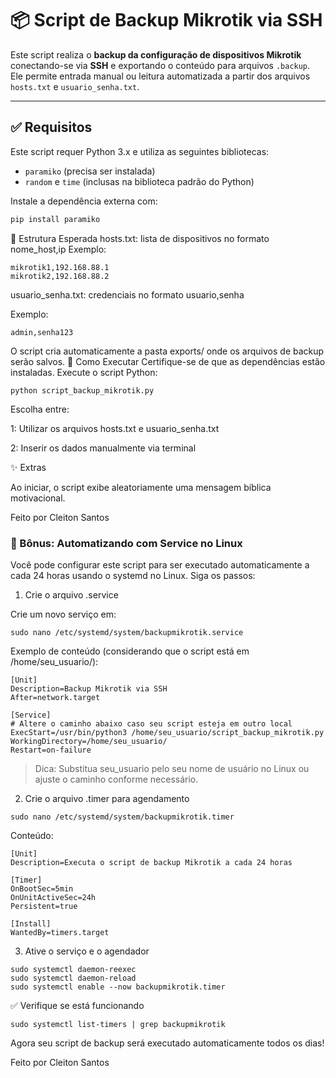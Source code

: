 # 📦 Script de Backup Mikrotik via SSH

Este script realiza o **backup da configuração de dispositivos Mikrotik** conectando-se via **SSH** e exportando o conteúdo para arquivos `.backup`.  
Ele permite entrada manual ou leitura automatizada a partir dos arquivos `hosts.txt` e `usuario_senha.txt`.

---

## ✅ Requisitos

Este script requer Python 3.x e utiliza as seguintes bibliotecas:

- `paramiko` (precisa ser instalada)
- `random` e `time` (inclusas na biblioteca padrão do Python)

Instale a dependência externa com:

```bash
pip install paramiko
```
📁 Estrutura Esperada
    hosts.txt: lista de dispositivos no formato nome_host,ip
    Exemplo:
    
```
mikrotik1,192.168.88.1
mikrotik2,192.168.88.2
```

usuario_senha.txt: credenciais no formato usuario,senha

Exemplo:

    admin,senha123

 O script cria automaticamente a pasta exports/ onde os arquivos de backup serão salvos.
🚀 Como Executar
    Certifique-se de que as dependências estão instaladas.
    Execute o script Python:
```
python script_backup_mikrotik.py
```

   Escolha entre:

 1: Utilizar os arquivos hosts.txt e usuario_senha.txt

 2: Inserir os dados manualmente via terminal

✨ Extras

Ao iniciar, o script exibe aleatoriamente uma mensagem bíblica motivacional.

Feito por Cleiton Santos

### 🔄 Bônus: Automatizando com Service no Linux

Você pode configurar este script para ser executado automaticamente a cada 24 horas usando o systemd no Linux. Siga os passos:

1. Crie o arquivo .service

Crie um novo serviço em:

```
sudo nano /etc/systemd/system/backupmikrotik.service
```

Exemplo de conteúdo (considerando que o script está em /home/seu_usuario/):

```
[Unit]
Description=Backup Mikrotik via SSH
After=network.target

[Service]
# Altere o caminho abaixo caso seu script esteja em outro local
ExecStart=/usr/bin/python3 /home/seu_usuario/script_backup_mikrotik.py
WorkingDirectory=/home/seu_usuario/
Restart=on-failure
```

> Dica: Substitua seu_usuario pelo seu nome de usuário no Linux ou ajuste o caminho conforme necessário.



2. Crie o arquivo .timer para agendamento

```
sudo nano /etc/systemd/system/backupmikrotik.timer
```
Conteúdo:

```
[Unit]
Description=Executa o script de backup Mikrotik a cada 24 horas

[Timer]
OnBootSec=5min
OnUnitActiveSec=24h
Persistent=true

[Install]
WantedBy=timers.target
```

3. Ative o serviço e o agendador

```
sudo systemctl daemon-reexec
sudo systemctl daemon-reload
sudo systemctl enable --now backupmikrotik.timer
```

✅ Verifique se está funcionando

```
sudo systemctl list-timers | grep backupmikrotik
```
Agora seu script de backup será executado automaticamente todos os dias!

Feito por Cleiton Santos

